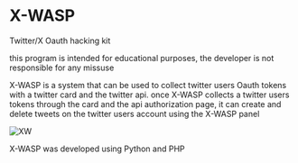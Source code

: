 # X-WASP
Twitter/X Oauth hacking kit

this program is intended for educational purposes, the developer is not responsible for any missuse 

X-WASP is a system that can be used to collect twitter users Oauth tokens with a twitter card and
the twitter api. once X-WASP collects a twitter users tokens through the card and the api authorization page, 
it can create and delete tweets on the twitter users account using the X-WASP panel


![XW](https://github.com/user-attachments/assets/8aec7938-8713-48ec-9557-6266b4f1c769)


X-WASP was developed using Python and PHP
